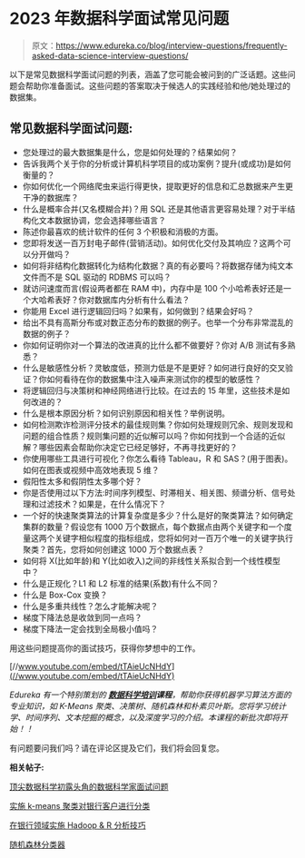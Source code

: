 # 2023 年数据科学面试常见问题

> 原文：<https://www.edureka.co/blog/interview-questions/frequently-asked-data-science-interview-questions/>

以下是常见数据科学面试问题的列表，涵盖了您可能会被问到的广泛话题。这些问题会帮助你准备面试。这些问题的答案取决于候选人的实践经验和他/她处理过的数据集。

## 常见数据科学面试问题:

*   您处理过的最大数据集是什么，您是如何处理的？结果如何？
*   告诉我两个关于你的分析或计算机科学项目的成功案例？提升(或成功)是如何衡量的？
*   你如何优化一个网络爬虫来运行得更快，提取更好的信息和汇总数据来产生更干净的数据库？
*   什么是概率合并(又名模糊合并)？用 SQL 还是其他语言更容易处理？对于半结构化文本数据协调，您会选择哪些语言？
*   陈述你最喜欢的统计软件的任何 3 个积极和消极的方面。
*   您即将发送一百万封电子邮件(营销活动)。如何优化交付及其响应？这两个可以分开做吗？
*   如何将非结构化数据转化为结构化数据？真的有必要吗？将数据存储为纯文本文件而不是 SQL 驱动的 RDBMS 可以吗？
*   就访问速度而言(假设两者都在 RAM 中)，内存中是 100 个小哈希表好还是一个大哈希表好？你对数据库内分析有什么看法？
*   你能用 Excel 进行逻辑回归吗？如果有，如何做到？结果会好吗？
*   给出不具有高斯分布或对数正态分布的数据的例子。也举一个分布非常混乱的数据的例子？
*   你如何证明你对一个算法的改进真的比什么都不做要好？你对 A/B 测试有多熟悉？
*   什么是敏感性分析？灵敏度低，预测力低是不是更好？如何进行良好的交叉验证？你如何看待在你的数据集中注入噪声来测试你的模型的敏感性？
*   将逻辑回归与决策树和神经网络进行比较。在过去的 15 年里，这些技术是如何改进的？
*   什么是根本原因分析？如何识别原因和相关性？举例说明。
*   如何检测欺诈检测评分技术的最佳规则集？你如何处理规则冗余、规则发现和问题的组合性质？规则集问题的近似解可以吗？你如何找到一个合适的近似解？哪些因素会帮助你决定它已经足够好，不再寻找更好的？
*   你使用哪些工具进行可视化？你怎么看待 Tableau，R 和 SAS？(用于图表)。如何在图表或视频中高效地表现 5 维？
*   假阳性太多和假阴性太多哪个好？
*   你是否使用过以下方法:时间序列模型、时滞相关、相关图、频谱分析、信号处理和过滤技术？如果是，在什么情况下？
*   一个好的快速聚类算法的计算复杂度是多少？什么是好的聚类算法？如何确定集群的数量？假设您有 1000 万个数据点，每个数据点由两个关键字和一个度量这两个关键字相似程度的指标组成，您将如何对一百万个唯一的关键字执行聚类？首先，您将如何创建这 1000 万个数据点表？
*   如何将 X(比如年龄)和 Y(比如收入)之间的非线性关系拟合到一个线性模型中？
*   什么是正规化？L1 和 L2 标准的结果(系数)有什么不同？
*   什么是 Box-Cox 变换？
*   什么是多重共线性？怎么才能解决呢？
*   梯度下降法总是收敛到同一点吗？
*   梯度下降法一定会找到全局极小值吗？

用这些问题提高你的面试技巧，获得你梦想中的工作。

[//www.youtube.com/embed/tTAieUcNHdY](//www.youtube.com/embed/tTAieUcNHdY)

*Edureka 有一个特别策划的 **[数据科学培训](https://www.edureka.co/masters-program/data-scientist-certification)课程**，帮助你获得机器学习算法方面的专业知识，如 K-Means 聚类、决策树、随机森林和朴素贝叶斯。您将学习统计学、时间序列、文本挖掘的概念，以及深度学习的介绍。本课程的新批次即将开始！！*

有问题要问我们吗？请在评论区提及它们，我们将会回复您。

**相关帖子:**

[顶尖数据科学初露头角的数据科学家面试问题](https://www.edureka.co/blog/interview-questions/top-data-science-interview-questions-for-budding-data-scientists/ "Data Science interview questions")

[实施 k-means 聚类对银行客户进行分类](https://www.edureka.co/blog/clustering-on-bank-data-using-r/ "Implementing K-means Clustering to Classify Bank Customer Using R")

[在银行领域实施 Hadoop & R 分析技巧](https://www.edureka.co/blog/implementing-hadoop-and-r-analytic-skills-in-banking-domain/ "Implementing Hadoop & R Analytic Skills in Banking Domain")

[随机森林分类器](https://www.edureka.co/blog/random-forest-classifier/ "Random Forest Classifier")